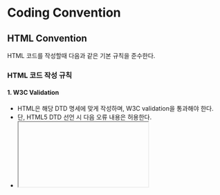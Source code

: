 # Coding Convention

## HTML Convention
HTML 코드를 작성할때 다음과 같은 기본 규칙을 준수한다.

### HTML 코드 작성 규칙

#### 1. W3C Validation
- HTML은 해당 DTD 명세에 맞게 작성하며, W3C validation을 통과해야 한다.
- 단, HTML5 DTD 선언 시 다음 오류 내용은 허용한다.
- <iframe>의 frameborder, marginwidth, marginheight, scrolling 애트리뷰트

#### 2. HTML 문서는 반드시 DTD를 선언한다.
새로운 HTML 문서를 작성할 때 'HTML5'를 사용한다.
```html
<!DOCTYPE html>
```
#### 3. 인코딩 선언
신규 HTML 문서를 작성할 때 기본 인코딩은 utf-8을 원칙으로 한다.
```html
<meta charset="utf-8">
```
#### 4. 들여쓰기
- 마크업의 중첩이 깊어질 때마다 자식 요소는 1탭 들여 쓰고, 탭 1개의 크기는 공백 2칸으로 설정한다.
- 문서 내에서 반드시 탭을 이용하여 들여쓰기를 하며, 탭을 대신하여 공백으로 띄어 들여쓰지 않는다.

_다음의 경우 들여쓰지 않는다_
- HTML Element의 자식 Element인 head, body

#### 5. 주석
- HTML 코드의 주석은 코드 그룹을 구분하거나, 참고해야 하는 사항을 기술한다. 
- HTML 주석의 시작과 종료는 아래와 같이 표기, 기본 형식에 맞게 작성한다.
```html
<!-- 주석내용 -->
<div>
  <span class="message">
    <h1>hi</h1>
  </span>
</div>
<!-- //주석내용 -->

<!-- 주석내용 -->
<link rel="shortcut icon >
```

**_너무 많은 주석은 유령문자 버그를 생성하므로 되도록 자제 한다._**
```html
<! -- comments -- > (X) 시작하는 구분자("<!")와 주석을 시작하는 구분자("--") 사이에는 공백 문자(white space)가 올 수 없다.
<!--- comments ---> (X) 코멘트 내용에서 두개 이상의 하이픈('-')을 연속해서 사용하면 안된다.
<!-- comments -->   (O) 
```

#### 6. Character entity references (문자 엔티티 참조)를 사용
특수 기호는 문자 엔티티 참조를 사용하여 코드로 변환한다.
HTML 5의 Character references : https://dev.w3.org/html5/html-author/charref
```html
<h4>Q&A</h4> (X)
<h4>Q&ampA</h4>(O)
```
#### 7. 빈 줄
- 의미 있는 객체를 구분하기 위하여 코드 그룹 간 1줄씩 빈 줄을 만드는 것은 허용한다. 
- 빈 줄의 간격은 1줄을 초과하지 않는다.
```html
<head>
  내용
</head>
# 빈 줄
<body>
</body>
```

#### 8. 영문 소문자 사용
DTD를 제외한 모든 요소와 애트리뷰트는 소문자로 작성한다.
```html
<DIV Class="wrap">wrap</DIV> (X)
<div class="wrap">wrap</div> (O)
```

### HTML 요소 작성 규칙

#### 1. < html >
다음과 같이 lang 애트리뷰트를 선언하며 class 애트리뷰트는 선언하지 않는다.
```html
<html lang="ko">
```

#### 2. < head >
meta, link, title, script, style 순서로 요소를 선언한다.
```html
<head>
  <meta charset="utf-8">
  <link rel="stylesheet" type="text/css" href="css/default.css" />
  <script type="text/javascript" src="js/default.js"></script>
  <style>
  …
  </style>
  <title>default</title>
</head>
```

##### <link>
rel, type , href 애트리뷰트를 선언한다.
```html
<head>
  <link rel="shortcut icon" type=”image/x-icon” href="favicon.ico" />
</head>
```

#### 3.


  

## CSS Convention

#### 1. css 연결 방법
- 기본적으로 외부 스타일 시트를 적용하는 것을 원칙으로 하며, rel, type, href 순으로 작성한다.
- <head> 태그 사이에 선언한다.
```html
  <link rel="stylesheet" type="text/css" href="css/style.css" />
```

## Javascript Convention

#### 1. javascript 연결 방법
- 기본적으로 외부 자바스크립트 파일을 사용하는 것을 원칙으로 하며, type, src 순으로 작성한다.
- 코드의 양이 많지 않은 경우 내부 스크립트 코드로 작성한다.
```html
  <script type="text/javascript" src="script/script.js"></script>
  </body>
```
- <body> 태그 최하단 선언을 우선시하지만 특수한 경우 <head> 태그 사이에 선언한다.
  
```html
<!--구글 Analytics 태그 : head 태그 사이에 스크립트 사용 권장-->
  <script async src="https://www.googletagmanager.com/gtag/js?id=UA-72047520-1"></script>
  <script>
      window.dataLayer = window.dataLayer || [];
      function gtag() {
        dataLayer.push(arguments);
      }
      gtag("js", new Date());
      gtag("config", "UA-72047520-1");
  </script>
```



  

#### BEM : Block Element Modifier

#### .block__element--modifier

#### block: 전체를 감싸고 있는 블록요소

#### element : 내부요소

#### modifier : 기능
